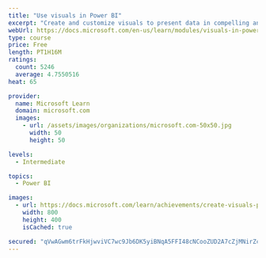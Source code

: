 ```yaml
---
title: "Use visuals in Power BI"
excerpt: "Create and customize visuals to present data in compelling and insightful ways."
webUrl: https://docs.microsoft.com/en-us/learn/modules/visuals-in-power-bi/
type: course
price: Free
length: PT1H16M
ratings:
  count: 5246
  average: 4.7550516
heat: 65

provider:
  name: Microsoft Learn
  domain: microsoft.com
  images:
    - url: /assets/images/organizations/microsoft.com-50x50.jpg
      width: 50
      height: 50

levels:
  - Intermediate

topics:
  - Power BI

images:
  - url: https://docs.microsoft.com/learn/achievements/create-visuals-power-bi-desktop-social.png
    width: 800
    height: 400
    isCached: true

secured: "qVwAGwm6trFkHjwviVC7wc9Jb6DK5yiBNqA5FFI48cNCooZUD2A7cZjMNirZcq3tbQ/6VnSiqatSxdsM4ddqtIu4pcGwPkfl68aqPIh1DUME1XNSDUqd4OZK7z/n3hMsZ9LqZhXAC1FaQrRn+igWZSo25cfOe52B1X8TGd/LJEcY+Qu/NOLKjDtXSPvkEKCGsrOUXvssvfGb8sqDSWQ+aWkHr95Z2fTOb1fpGI8XP0nl3WzaNIY+1sutTR+19nKn+MUb11ohV9XW4Hgs2QbQAnzxC/cq+5sqM4GPgPTkROQ4IGRfYLhDPHFY04+6VSpnrKMm7ny27frn0FVe6XLRTCtyv0sLMcNlMYZdtrFH92jouwJa9SD62Ur3O30BI4QktxS/PGLNwitR53OuPkkfR38FNB8MQSx74aKxPmVKFb4=;fbZnfWhi/ESofbO+5OcbKQ=="
---
```


